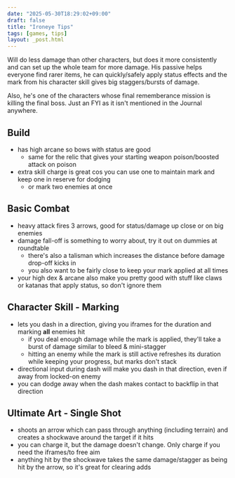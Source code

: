 ```yaml
---
date: "2025-05-30T18:29:02+09:00"
draft: false
title: "Ironeye Tips"
tags: [games, tips]
layout: _post.html
---
```


Will do less damage than other characters, but does it more consistently and can set up the whole team for more damage. His passive helps everyone find rarer items, he can quickly/safely apply status effects and the mark from his character skill gives big staggers/bursts of damage.

Also, he's one of the characters whose final rememberance mission is killing the final boss. Just an FYI as it isn't mentioned in the Journal anywhere.

## Build

- has high arcane so bows with status are good
  - same for the relic that gives your starting weapon poison/boosted attack on poison
- extra skill charge is great cos you can use one to maintain mark and keep one in reserve for dodging
  - or mark two enemies at once

## Basic Combat

- heavy attack fires 3 arrows, good for status/damage up close or on big enemies
- damage fall-off is something to worry about, try it out on dummies at roundtable
  - there's also a talisman which increases the distance before damage drop-off kicks in
  - you also want to be fairly close to keep your mark applied at all times
- your high dex & arcane also make you pretty good with stuff like claws or katanas that apply status, so don't ignore them

## Character Skill - Marking

- lets you dash in a direction, giving you iframes for the duration and marking **all** enemies hit
  - if you deal enough damage while the mark is applied, they'll take a burst of damage similar to bleed & mini-stagger
  - hitting an enemy while the mark is still active refreshes its duration while keeping your progress, but marks don't stack
- directional input during dash will make you dash in that direction, even if away from locked-on enemy
- you can dodge away when the dash makes contact to backflip in that direction

## Ultimate Art - Single Shot

- shoots an arrow which can pass through anything (including terrain) and creates a shockwave around the target if it hits
- you can charge it, but the damage doesn't change. Only charge if you need the iframes/to free aim
- anything hit by the shockwave takes the same damage/stagger as being hit by the arrow, so it's great for clearing adds
